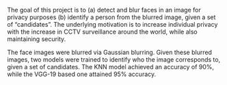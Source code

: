 The goal of this project is to 
(a) detect and blur faces in an image for privacy purposes
(b) identify a person from the blurred image, given a set of “candidates”. 
The underlying motivation is to increase individual privacy with the increase in CCTV surveillance around the world, while also maintaining security. 

The face images were blurred via Gaussian blurring. 
Given these blurred images, two models were trained to identify who the image corresponds to, given a set of candidates. 
The KNN model achieved an accuracy of 90%, while the VGG-19 based one attained 95% accuracy. 
